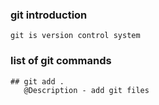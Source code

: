 ### git introduction 

    git is version control system 

### list of git commands

    ## git add .
       @Description - add git files
